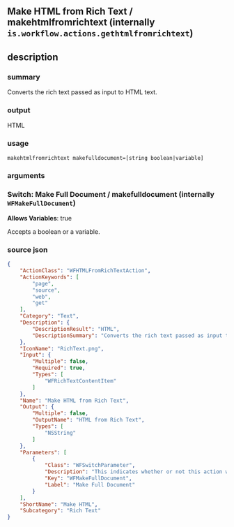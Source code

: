 
## Make HTML from Rich Text / makehtmlfromrichtext (internally `is.workflow.actions.gethtmlfromrichtext`)



## description
### summary
Converts the rich text passed as input to HTML text.

### output
HTML

### usage
`makehtmlfromrichtext makefulldocument=[string boolean|variable]`

### arguments
### Switch: Make Full Document / makefulldocument (internally `WFMakeFullDocument`)
**Allows Variables**: true



Accepts a boolean
or a variable.

### source json

```json
{
	"ActionClass": "WFHTMLFromRichTextAction",
	"ActionKeywords": [
		"page",
		"source",
		"web",
		"get"
	],
	"Category": "Text",
	"Description": {
		"DescriptionResult": "HTML",
		"DescriptionSummary": "Converts the rich text passed as input to HTML text."
	},
	"IconName": "RichText.png",
	"Input": {
		"Multiple": false,
		"Required": true,
		"Types": [
			"WFRichTextContentItem"
		]
	},
	"Name": "Make HTML from Rich Text",
	"Output": {
		"Multiple": false,
		"OutputName": "HTML from Rich Text",
		"Types": [
			"NSString"
		]
	},
	"Parameters": [
		{
			"Class": "WFSwitchParameter",
			"Description": "This indicates whether or not this action writes out an entire HTML document. If this is turned off, partial HTML will be returned if possible.",
			"Key": "WFMakeFullDocument",
			"Label": "Make Full Document"
		}
	],
	"ShortName": "Make HTML",
	"Subcategory": "Rich Text"
}
```
